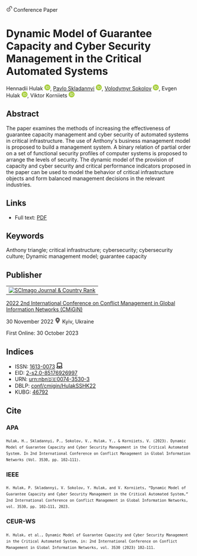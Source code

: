 <img src="/icons/unlock.svg" width="16" height="16"> Conference Paper

# Dynamic Model of Guarantee Capacity and Cyber Security Management in the Critical Automated Systems

Hennadii Hulak <a href="https://orcid.org/0000-0001-9131-9233" target="_blank"><img src="/icons/orcid.svg" width="16" height="16"></a>,
<a href="/">Pavlo Skladannyi</a> <a href="https://orcid.org/0000-0002-7775-6039" target="_blank"><img src="/icons/orcid.svg" width="16" height="16"></a>,
<a href="https://volodymyr-sokolov.github.io/">Volodymyr Sokolov</a> <a href="https://orcid.org/0000-0002-9349-7946" target="_blank"><img src="/icons/orcid.svg" width="16" height="16"></a>,
Evgen Hulak <a href="https://orcid.org/0000-0003-4984-686X" target="_blank"><img src="/icons/orcid.svg" width="16" height="16"></a>,
Viktor Korniiets <a href="https://orcid.org/0000-0002-4967-8395" target="_blank"><img src="/icons/orcid.svg" width="16" height="16"></a>

## Abstract

The paper examines the methods of increasing the effectiveness of guarantee capacity management and cyber security of automated systems in critical infrastructure. The use of Anthony's business management model is proposed to build a management system. A binary relation of partial order on a set of functional security profiles of computer systems is proposed to arrange the levels of security. The dynamic model of the provision of capacity and cyber security and critical performance indicators proposed in the paper can be used to model the behavior of critical infrastructure objects and form balanced management decisions in the relevant industries.

## Links

* Full text: [PDF](https://ceur-ws.org/Vol-3530/paper11.pdf)

## Keywords

Anthony triangle; critical infrastructure; cybersecurity; cybersecurity culture; Dynamic management model; guarantee capacity

## Publisher

<table>
<tr>
<td>
<a href="https://www.scimagojr.com/journalsearch.php?q=21100218356&amp;tip=sid&amp;exact=no" title="SCImago Journal &amp; Country Rank"><img border="0" src="https://www.scimagojr.com/journal_img.php?id=21100218356" alt="SCImago Journal &amp; Country Rank"  /></a>
</td>
</tr>
</table>

[2022 2nd International Conference on Conflict Management in Global Information Networks (CMiGiN)](https://ceur-ws.org/Vol-3530/)

30 November 2022 <img src="/icons/location-pin.svg" width="16" height="16"> Kyiv, Ukraine

First Online: 30 October 2023

## Indices

* ISSN: [1613-0073](https://portal.issn.org/resource/ISSN/1613-0073) <img src="/icons/online.svg" width="16" height="16">
* EID: [2-s2.0-85176926997](http://www.scopus.com/record/display.url?origin=inward&eid=2-s2.0-85176926997)
* URN: [urn:nbn:de:0074-3530-3](https://nbn-resolving.org/xml/urn:nbn:de:0074-3530-3)
* DBLP: [conf/cmigin/HulakSSHK22](https://dblp.org/rec/conf/cmigin/HulakSSHK22.html)
* KUBG: [46792](http://elibrary.kubg.edu.ua/id/eprint/46792/)

## Cite

### APA

<small>`Hulak, H., Skladannyi, P., Sokolov, V., Hulak, Y., & Korniiets, V. (2023). Dynamic Model of Guarantee Capacity and Cyber Security Management in the Critical Automated System. In 2nd International Conference on Conflict Management in Global Information Networks (Vol. 3530, pp. 102–111).`</small>

### IEEE

<small>`H. Hulak, P. Skladannyi, V. Sokolov, Y. Hulak, and V. Korniiets, “Dynamic Model of Guarantee Capacity and Cyber Security Management in the Critical Automated System,” 2nd International Conference on Conflict Management in Global Information Networks, vol. 3530, pp. 102–111, 2023.`</small>

### CEUR-WS

<small>`H. Hulak, et al., Dynamic Model of Guarantee Capacity and Cyber Security Management in the Critical Automated System, in: 2nd International Conference on Conflict Management in Global Information Networks, vol. 3530 (2023) 102–111.`</small>